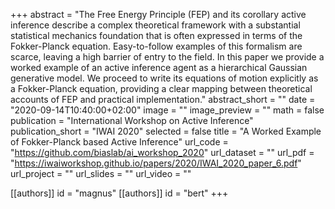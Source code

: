 +++
abstract = "The Free Energy Principle (FEP) and its corollary active inference describe a complex theoretical framework with a substantial statistical mechanics foundation that is often expressed in terms of the Fokker-Planck equation. Easy-to-follow examples of this formalism are scarce, leaving a high barrier of entry to the field. In this paper we provide a worked example of an active inference agent as a hierarchical Gaussian generative model. We proceed to write its equations of motion explicitly as a Fokker-Planck equation, providing a clear mapping between theoretical accounts of FEP and practical implementation." 
abstract_short = ""
date = "2020-09-14T10:40:00+02:00"
image = ""
image_preview = ""
math = false
publication = "International Workshop on Active Inference"
publication_short = "IWAI 2020"
selected = false
title = "A Worked Example of Fokker-Planck based Active Inference"
url_code = "https://github.com/biaslab/ai_workshop_2020"
url_dataset = ""
url_pdf = "https://iwaiworkshop.github.io/papers/2020/IWAI_2020_paper_6.pdf"
url_project = ""
url_slides = ""
url_video = ""

[[authors]]
    id = "magnus"
[[authors]]
    id = "bert"
+++
